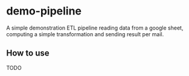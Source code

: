 # demo-pipeline

A simple demonstration ETL pipeline reading data from a google sheet, computing a simple transformation and sending result per mail.

## How to use

TODO